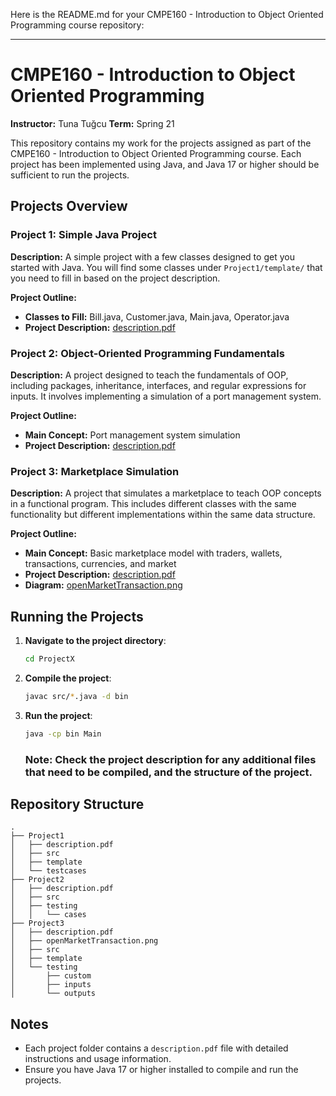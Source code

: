 Here is the README.md for your CMPE160 - Introduction to Object Oriented Programming course repository:

---

# CMPE160 - Introduction to Object Oriented Programming

**Instructor:** Tuna Tuğcu
**Term:** Spring 21

This repository contains my work for the projects assigned as part of the CMPE160 - Introduction to Object Oriented Programming course. Each project has been implemented using Java, and Java 17 or higher should be sufficient to run the projects.

## Projects Overview

### Project 1: Simple Java Project

**Description:**
A simple project with a few classes designed to get you started with Java. You will find some classes under `Project1/template/` that you need to fill in based on the project description.

**Project Outline:**
- **Classes to Fill:** Bill.java, Customer.java, Main.java, Operator.java
- **Project Description:** [description.pdf](Project1/description.pdf)

### Project 2: Object-Oriented Programming Fundamentals

**Description:**
A project designed to teach the fundamentals of OOP, including packages, inheritance, interfaces, and regular expressions for inputs. It involves implementing a simulation of a port management system.

**Project Outline:**
- **Main Concept:** Port management system simulation
- **Project Description:** [description.pdf](Project2/description.pdf)

### Project 3: Marketplace Simulation

**Description:**
A project that simulates a marketplace to teach OOP concepts in a functional program. This includes different classes with the same functionality but different implementations within the same data structure.

**Project Outline:**
- **Main Concept:** Basic marketplace model with traders, wallets, transactions, currencies, and market
- **Project Description:** [description.pdf](Project3/description.pdf)
- **Diagram:** [openMarketTransaction.png](Project3/openMarketTransaction.png)

## Running the Projects

1. **Navigate to the project directory**:
   ```sh
   cd ProjectX
   ```

2. **Compile the project**:
   ```sh
   javac src/*.java -d bin
   ```

3. **Run the project**:
   ```sh
   java -cp bin Main
   ```

   ### Note: Check the project description for any additional files that need to be compiled, and the structure of the project.

## Repository Structure

```
.
├── Project1
│   ├── description.pdf
│   ├── src
│   ├── template
│   └── testcases
├── Project2
│   ├── description.pdf
│   ├── src
│   ├── testing
│   │   └── cases
├── Project3
│   ├── description.pdf
│   ├── openMarketTransaction.png
│   ├── src
│   ├── template
│   └── testing
│       ├── custom
│       ├── inputs
│       └── outputs
```

## Notes

- Each project folder contains a `description.pdf` file with detailed instructions and usage information.
- Ensure you have Java 17 or higher installed to compile and run the projects.

